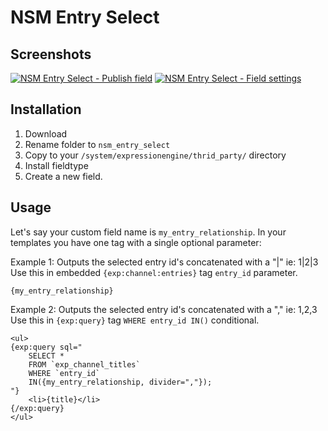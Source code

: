 NSM Entry Select
================

Screenshots
-----------

[![NSM Entry Select - Publish field](http://s3.amazonaws.com/ember/v5GaN2Vzxo4cADHcgiu91rW4dtN35LUZ_s.png)](http://emberapp.com/leevigraham/images/nsm-entry-select-field-settings/ "NSM Entry Select - Publish field") [![NSM Entry Select - Field settings](http://s3.amazonaws.com/ember/AAZWSU8ATPOwHWGIlqVOSKyC3bSad5rp_s.png)](http://emberapp.com/leevigraham/images/nsm-entry-select-publish-field/ "NSM Entry Select - Field settings")



Installation
------------

1. Download
2. Rename folder to `nsm_entry_select`
3. Copy to your `/system/expressionengine/thrid_party/` directory
4. Install fieldtype
5. Create a new field.

Usage
-----

Let's say your custom field name is `my_entry_relationship`. In your templates you have one tag with a single optional parameter:

Example 1: Outputs the selected entry id's concatenated with a "|" ie: 1|2|3 Use this in embedded `{exp:channel:entries}` tag `entry_id` parameter.

	{my_entry_relationship}

Example 2: Outputs the selected entry id's concatenated with a "," ie: 1,2,3 Use this in `{exp:query}` tag `WHERE entry_id IN()` conditional.

	<ul>
	{exp:query sql="
	    SELECT * 
	    FROM `exp_channel_titles`
	    WHERE `entry_id`
	    IN({my_entry_relationship, divider=","});
	"}
	    <li>{title}</li>
	{/exp:query}
	</ul>